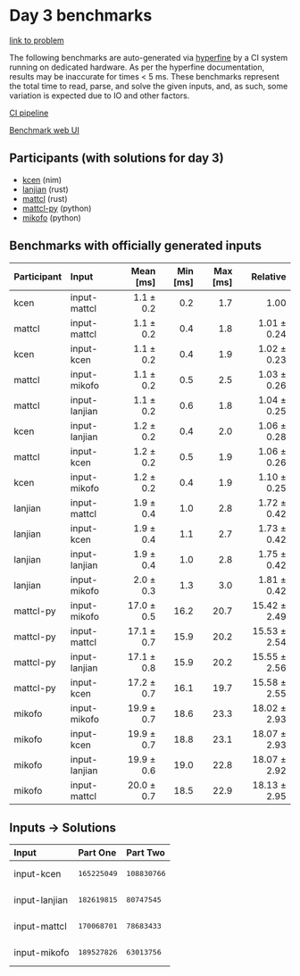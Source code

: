 # Day 3 benchmarks

[link to problem](https://adventofcode.com/2024/day/3)

The following benchmarks are auto-generated via
[hyperfine](https://github.com/sharkdp/hyperfine) by a CI system running on
dedicated hardware. As per the hyperfine documentation, results may be
inaccurate for times < 5 ms. These benchmarks represent the total time to read,
parse, and solve the given inputs, and, as such, some variation is expected due
to IO and other factors.

[CI pipeline](http://ci.papercode.net:8080/teams/main/pipelines/aoc2024)

[Benchmark web UI](https://aoc.ancalagon.black)


## Participants (with solutions for day 3)

- [kcen](https://github.com/kcen/aoc2024) (nim)
- [lanjian](https://github.com/lanjian/aoc-2024) (rust)
- [mattcl](https://github.com/mattcl/aoc2024) (rust)
- [mattcl-py](https://github.com/mattcl/aoc2024-py) (python)
- [mikofo](https://github.com/mikofo/aoc2024) (python)


## Benchmarks with officially generated inputs

| Participant | Input | Mean [ms] | Min [ms] | Max [ms] | Relative |
|:---|:---|---:|---:|---:|---:|
| kcen | input-mattcl | 1.1 ± 0.2 | 0.2 | 1.7 | 1.00 |
| mattcl | input-mattcl | 1.1 ± 0.2 | 0.4 | 1.8 | 1.01 ± 0.24 |
| kcen | input-kcen | 1.1 ± 0.2 | 0.4 | 1.9 | 1.02 ± 0.23 |
| mattcl | input-mikofo | 1.1 ± 0.2 | 0.5 | 2.5 | 1.03 ± 0.26 |
| mattcl | input-lanjian | 1.1 ± 0.2 | 0.6 | 1.8 | 1.04 ± 0.25 |
| kcen | input-lanjian | 1.2 ± 0.2 | 0.4 | 2.0 | 1.06 ± 0.28 |
| mattcl | input-kcen | 1.2 ± 0.2 | 0.5 | 1.9 | 1.06 ± 0.26 |
| kcen | input-mikofo | 1.2 ± 0.2 | 0.4 | 1.9 | 1.10 ± 0.25 |
| lanjian | input-mattcl | 1.9 ± 0.4 | 1.0 | 2.8 | 1.72 ± 0.42 |
| lanjian | input-kcen | 1.9 ± 0.4 | 1.1 | 2.7 | 1.73 ± 0.42 |
| lanjian | input-lanjian | 1.9 ± 0.4 | 1.0 | 2.8 | 1.75 ± 0.42 |
| lanjian | input-mikofo | 2.0 ± 0.3 | 1.3 | 3.0 | 1.81 ± 0.42 |
| mattcl-py | input-mikofo | 17.0 ± 0.5 | 16.2 | 20.7 | 15.42 ± 2.49 |
| mattcl-py | input-mattcl | 17.1 ± 0.7 | 15.9 | 20.2 | 15.53 ± 2.54 |
| mattcl-py | input-lanjian | 17.1 ± 0.8 | 15.9 | 20.2 | 15.55 ± 2.56 |
| mattcl-py | input-kcen | 17.2 ± 0.7 | 16.1 | 19.7 | 15.58 ± 2.55 |
| mikofo | input-mikofo | 19.9 ± 0.7 | 18.6 | 23.3 | 18.02 ± 2.93 |
| mikofo | input-kcen | 19.9 ± 0.7 | 18.8 | 23.1 | 18.07 ± 2.93 |
| mikofo | input-lanjian | 19.9 ± 0.6 | 19.0 | 22.8 | 18.07 ± 2.92 |
| mikofo | input-mattcl | 20.0 ± 0.7 | 18.5 | 22.9 | 18.13 ± 2.95 |


## Inputs -> Solutions

| Input | Part One | Part Two |
|:---|:---|:---|
|input-kcen|<pre>165225049</pre>|<pre>108830766</pre>|
|input-lanjian|<pre>182619815</pre>|<pre>80747545</pre>|
|input-mattcl|<pre>170068701</pre>|<pre>78683433</pre>|
|input-mikofo|<pre>189527826</pre>|<pre>63013756</pre>|